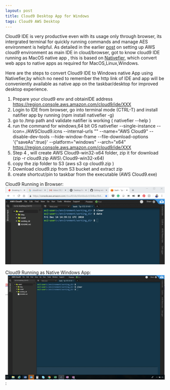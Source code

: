 ```yaml
---
layout: post
title: Cloud9 Desktop App for Windows
tags: Cloud9 AWS Desktop
---
```


Cloud9 IDE is very productive even with its usage only through browser, its intergrated terminal for quickly running commands and manage AES environment is helpful. As detailed in the earlier [post](https://nageshdn.com/2018/12/04/Cloud9-Environment-Setup.html) on setting up AWS cloud9 environment as main IDE in cloud/browser, got to know cloud9 IDE running as MacOS native app , this  is based on [Nativefier](https://github.com/jiahaog/nativefier), which convert web apps to native apps as required for MacOS,Linux,Windows.


Here are the steps to convert Cloud9 IDE to Windows native App using Nativefier,by which no need to remember the http link of IDE and app will be conveniently available as native app on the taskbar/desktop for improved desktop experience.
 
1. Prepare your cloud9 env and obtainIDE address https://region.console.aws.amazon.com/cloud9/ide/XXX
2. Login to IDE from browser, go into terminal mode (CTRL-T) and install natifier app by running (npm install nativefier -g)
3. go to /tmp path and validate natifier is working ( nativefier --help )
4. run the command for windows,64 bit OS
    nativefier --single-instance --icon=./AWSCloud9.icns --internal-urls "" --name="AWS Cloud9" --disable-dev-tools --hide-window-frame --file-download-options '{"saveAs":true}' --platform="windows" --arch="x64" https://region.console.aws.amazon.com/cloud9/ide/XXX
5. Step 4 , will create AWS Cloud9-win32-x64  folder,  zip it for download (zip -r cloud9.zip AWS\ Cloud9-win32-x64)
6. copy the zip folder to S3 (aws s3 cp cloud9.zip <some-bucket-you-own>)
7. Download cloud9.zip from S3 bucket and extract zip
8. create shortcut/pin to taskbar from the executable (AWS Cloud9.exe)


Cloud9 Running in Browser:
![Cloud9 Running in Browser](/assets/screenshots/cloud9_web.png)

Cloud9 Running as Native Windows App:
![Cloud9 Running as Native Windows App](/assets/screenshots/cloud9_native.png):



